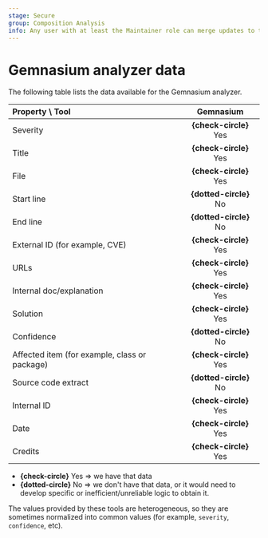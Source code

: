 ```yaml
---
stage: Secure
group: Composition Analysis
info: Any user with at least the Maintainer role can merge updates to this content. For details, see https://docs.gitlab.com/ee/development/development_processes.html#development-guidelines-review.
---
```


# Gemnasium analyzer data

The following table lists the data available for the Gemnasium analyzer.

| Property \ Tool                               | Gemnasium |
|:----------------------------------------------|:---------:|
| Severity                                      | **{check-circle}** Yes |
| Title                                         | **{check-circle}** Yes |
| File                                          | **{check-circle}** Yes |
| Start line                                    | **{dotted-circle}** No |
| End line                                      | **{dotted-circle}** No |
| External ID (for example, CVE)                | **{check-circle}** Yes |
| URLs                                          | **{check-circle}** Yes |
| Internal doc/explanation                      | **{check-circle}** Yes |
| Solution                                      | **{check-circle}** Yes |
| Confidence                                    | **{dotted-circle}** No |
| Affected item (for example, class or package) | **{check-circle}** Yes |
| Source code extract                           | **{dotted-circle}** No |
| Internal ID                                   | **{check-circle}** Yes |
| Date                                          | **{check-circle}** Yes |
| Credits                                       | **{check-circle}** Yes |

- **{check-circle}** Yes => we have that data
- **{dotted-circle}** No => we don't have that data, or it would need to develop specific or inefficient/unreliable logic to obtain it.

The values provided by these tools are heterogeneous, so they are sometimes normalized into common
values (for example, `severity`, `confidence`, etc).
